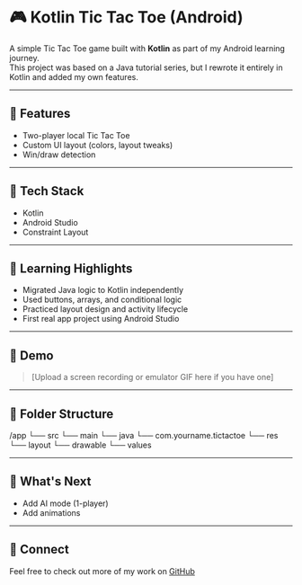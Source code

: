 # 🎮 Kotlin Tic Tac Toe (Android)

A simple Tic Tac Toe game built with **Kotlin** as part of my Android learning journey.  
This project was based on a Java tutorial series, but I rewrote it entirely in Kotlin and added my own features.

---

## 📱 Features

- Two-player local Tic Tac Toe
- Custom UI layout (colors, layout tweaks)
- Win/draw detection

---

## 🔧 Tech Stack

- Kotlin
- Android Studio
- Constraint Layout

---

## 🚀 Learning Highlights

- Migrated Java logic to Kotlin independently
- Used buttons, arrays, and conditional logic
- Practiced layout design and activity lifecycle
- First real app project using Android Studio

---

## 📸 Demo

> [Upload a screen recording or emulator GIF here if you have one]

---

## 📂 Folder Structure
/app
└── src
└── main
└── java
└── com.yourname.tictactoe
└── res
└── layout
└── drawable
└── values


---

## 🧠 What's Next

- Add AI mode (1-player)
- Add animations

---

## 🤝 Connect

Feel free to check out more of my work on [GitHub](https://github.com/BHuvaneshvar933)



